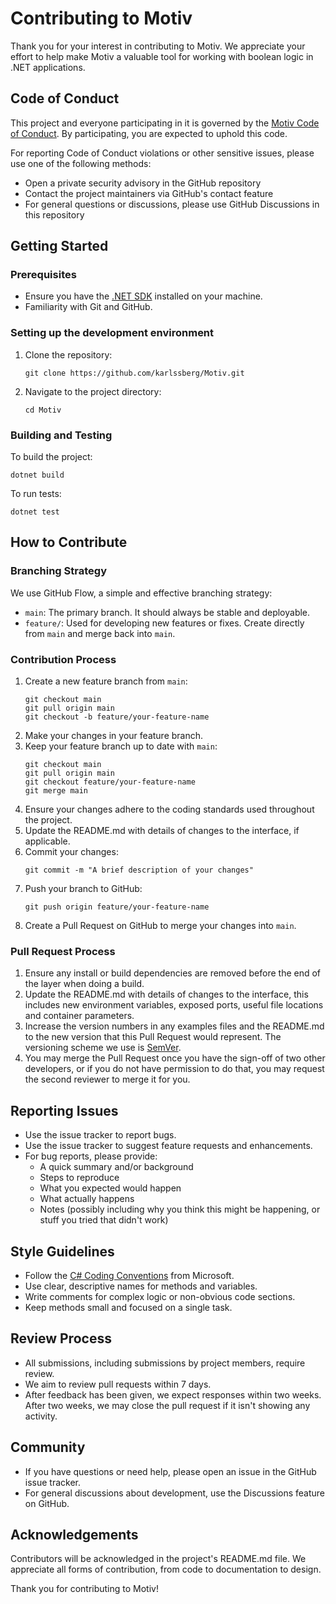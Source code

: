 # Contributing to Motiv

Thank you for your interest in contributing to Motiv. We appreciate your effort to help make Motiv a valuable tool for working with boolean logic in .NET applications.

## Code of Conduct

This project and everyone participating in it is governed by the [Motiv Code of Conduct](CODE_OF_CONDUCT.md). By participating, you are expected to uphold this code. 

For reporting Code of Conduct violations or other sensitive issues, please use one of the following methods:
- Open a private security advisory in the GitHub repository
- Contact the project maintainers via GitHub's contact feature
- For general questions or discussions, please use GitHub Discussions in this repository

## Getting Started

### Prerequisites

- Ensure you have the [.NET SDK](https://dotnet.microsoft.com/download) installed on your machine.
- Familiarity with Git and GitHub.

### Setting up the development environment

1. Clone the repository:
   ```
   git clone https://github.com/karlssberg/Motiv.git
   ```
2. Navigate to the project directory:
   ```
   cd Motiv
   ```

### Building and Testing

To build the project:
```
dotnet build
```

To run tests:
```
dotnet test
```

## How to Contribute

### Branching Strategy

We use GitHub Flow, a simple and effective branching strategy:

- `main`: The primary branch. It should always be stable and deployable.
- `feature/`: Used for developing new features or fixes. Create directly from `main` and merge back into `main`.

### Contribution Process

1. Create a new feature branch from `main`:
   ```
   git checkout main
   git pull origin main
   git checkout -b feature/your-feature-name
   ```
2. Make your changes in your feature branch.
3. Keep your feature branch up to date with `main`:
   ```
   git checkout main
   git pull origin main
   git checkout feature/your-feature-name
   git merge main
   ```
4. Ensure your changes adhere to the coding standards used throughout the project.
5. Update the README.md with details of changes to the interface, if applicable.
6. Commit your changes:
   ```
   git commit -m "A brief description of your changes"
   ```
7. Push your branch to GitHub:
   ```
   git push origin feature/your-feature-name
   ```
8. Create a Pull Request on GitHub to merge your changes into `main`.

### Pull Request Process

1. Ensure any install or build dependencies are removed before the end of the layer when doing a build.
2. Update the README.md with details of changes to the interface, this includes new environment variables, exposed ports, useful file locations and container parameters.
3. Increase the version numbers in any examples files and the README.md to the new version that this Pull Request would represent. The versioning scheme we use is [SemVer](http://semver.org/).
4. You may merge the Pull Request once you have the sign-off of two other developers, or if you do not have permission to do that, you may request the second reviewer to merge it for you.

## Reporting Issues

- Use the issue tracker to report bugs.
- Use the issue tracker to suggest feature requests and enhancements.
- For bug reports, please provide:
  - A quick summary and/or background
  - Steps to reproduce
  - What you expected would happen
  - What actually happens
  - Notes (possibly including why you think this might be happening, or stuff you tried that didn't work)

## Style Guidelines

- Follow the [C# Coding Conventions](https://docs.microsoft.com/en-us/dotnet/csharp/programming-guide/inside-a-program/coding-conventions) from Microsoft.
- Use clear, descriptive names for methods and variables.
- Write comments for complex logic or non-obvious code sections.
- Keep methods small and focused on a single task.

## Review Process

- All submissions, including submissions by project members, require review.
- We aim to review pull requests within 7 days.
- After feedback has been given, we expect responses within two weeks. After two weeks, we may close the pull request if it isn't showing any activity.

## Community

- If you have questions or need help, please open an issue in the GitHub issue tracker.
- For general discussions about development, use the Discussions feature on GitHub.

## Acknowledgements

Contributors will be acknowledged in the project's README.md file. We appreciate all forms of contribution, from code to documentation to design.

Thank you for contributing to Motiv!
